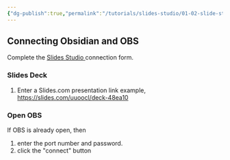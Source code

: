 ```yaml
---
{"dg-publish":true,"permalink":"/tutorials/slides-studio/01-02-slide-studio-settings/","title":"Slides Studio Settings","noteIcon":""}
---
```


## Connecting Obsidian and OBS

Complete the [Slides Studio ](https://uuoocl.github.io/slides-studio/) connection form. 
### Slides Deck
1. Enter a Slides.com presentation link
	example, https://slides.com/uuoocl/deck-48ea10
### Open OBS

If OBS is already open, then 
1. enter the port number and password. 
2. click the "connect" button










